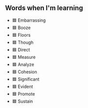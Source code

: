 ## Words when I'm learning

- 🟦 Embarrassing
- 🟦 Booze
- 🟦 Floors
- 🟦 Though
- 🟦 Direct
- 🟦 Measure
- 🟦 Analyze
- 🟦 Cohesion
- 🟦 Significant
- 🟦 Evident
- 🟦 Promote 
- 🟦 Sustain